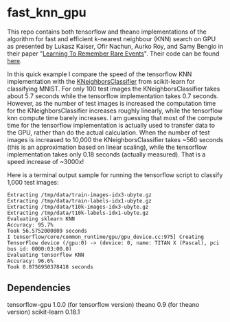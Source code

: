 # fast_knn_gpu
This repo contains both tensorflow and theano implementations of the algorithm for fast and efficient k-nearest neighbour (KNN) search on GPU as presented by Lukasz Kaiser, Ofir Nachun, Aurko Roy, and Samy Bengio in their paper "[Learning To Remember Rare Events](https://openreview.net/pdf?id=SJTQLdqlg)". Their code can be found [here](https://github.com/tensorflow/models/tree/master/learning_to_remember_rare_events). 

In this quick example I compare the speed of the tensorflow KNN implementation with the [KNeighborsClassifier](http://scikit-learn.org/stable/modules/generated/sklearn.neighbors.KNeighborsClassifier.html#sklearn.neighbors.KNeighborsClassifier) from scikit-learn for classifying MNIST. For only 100 test images the KNeighborsClassifier takes about 5.7 seconds while the tensorflow implementation takes 0.7 seconds. However, as the number of test images is increased the computation time for the KNeighborsClassifier increases roughly linearly, while the tensorflow knn compute time barely increases. I am guessing that most of the compute time for the tensorflow implementation is actually used to transfer data to the GPU, rather than do the actual calculation. When the number of test images is increased to 10,000 the KNeighborsClassifier takes ~560 seconds (this is an approximation based on linear scaling), while the tensorflow implementation takes only 0.18 seconds (actually measured). That is a speed increase of ~3000x!

Here is a terminal output sample for running the tensorflow script to classify 1,000 test images:

```
Extracting /tmp/data/train-images-idx3-ubyte.gz
Extracting /tmp/data/train-labels-idx1-ubyte.gz
Extracting /tmp/data/t10k-images-idx3-ubyte.gz
Extracting /tmp/data/t10k-labels-idx1-ubyte.gz
Evaluating sklearn KNN
Accuracy: 95.7%
Took 56.5752000809 seconds
I tensorflow/core/common_runtime/gpu/gpu_device.cc:975] Creating TensorFlow device (/gpu:0) -> (device: 0, name: TITAN X (Pascal), pci bus id: 0000:03:00.0)
Evaluating tensorflow KNN
Accuracy: 96.6%
Took 0.0756950378418 seconds
```

## Dependencies
tensorflow-gpu 1.0.0 (for tensorflow version)
theano 0.9 (for theano version)
scikit-learn 0.18.1 
